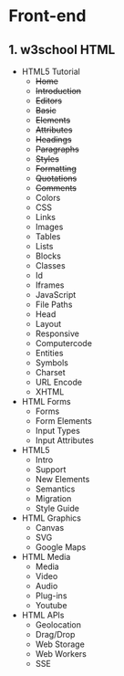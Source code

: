 # Front-end
## 1. w3school HTML 
  * HTML5 Tutorial
      * ~~Home~~
      * ~~Introduction~~
      * ~~Editors~~
      * ~~Basic~~
      * ~~Elements~~
      * ~~Attributes~~
      * ~~Headings~~
      * ~~Paragraphs~~
      * ~~Styles~~
      * ~~Formatting~~
      * ~~Quotations~~
      * ~~Comments~~
      * Colors
      * CSS
      * Links
      * Images
      * Tables
      * Lists
      * Blocks
      * Classes
      * Id
      * Iframes
      * JavaScript
      * File Paths
      * Head
      * Layout
      * Responsive
      * Computercode
      * Entities
      * Symbols
      * Charset
      * URL Encode
      * XHTML
  * HTML Forms
      * Forms
      * Form Elements
      * Input Types
      * Input Attributes
  * HTML5
      * Intro
      * Support
      * New Elements
      * Semantics
      * Migration
      * Style Guide
  * HTML Graphics
      * Canvas
      * SVG
      * Google Maps
  * HTML Media
      * Media
      * Video
      * Audio
      * Plug-ins
      * Youtube
  * HTML APIs
      * Geolocation
      * Drag/Drop
      * Web Storage
      * Web Workers
      * SSE
